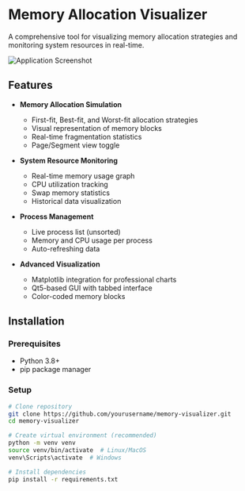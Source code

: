 # Memory Allocation Visualizer

A comprehensive tool for visualizing memory allocation strategies and monitoring system resources in real-time.

![Application Screenshot](screenshot.png) <!-- Add actual screenshot later -->

## Features

- **Memory Allocation Simulation**
  - First-fit, Best-fit, and Worst-fit allocation strategies
  - Visual representation of memory blocks
  - Real-time fragmentation statistics
  - Page/Segment view toggle

- **System Resource Monitoring**
  - Real-time memory usage graph
  - CPU utilization tracking
  - Swap memory statistics
  - Historical data visualization

- **Process Management**
  - Live process list (unsorted)
  - Memory and CPU usage per process
  - Auto-refreshing data

- **Advanced Visualization**
  - Matplotlib integration for professional charts
  - Qt5-based GUI with tabbed interface
  - Color-coded memory blocks

## Installation

### Prerequisites
- Python 3.8+
- pip package manager

### Setup
```bash
# Clone repository
git clone https://github.com/yourusername/memory-visualizer.git
cd memory-visualizer

# Create virtual environment (recommended)
python -m venv venv
source venv/bin/activate  # Linux/MacOS
venv\Scripts\activate  # Windows

# Install dependencies
pip install -r requirements.txt
